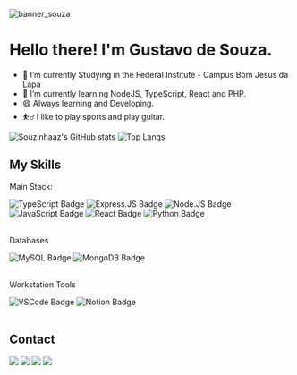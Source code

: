 ![banner_souza](banner_souza.png)

# Hello there! I'm Gustavo de Souza.

- 🔭 I’m currently Studying in the Federal Institute - Campus Bom Jesus da Lapa
- 🌱 I’m currently learning NodeJS, TypeScript, React and PHP.
- 😄 Always learning and Developing.
- ⛹️‍♂️ I like to play sports and play guitar.

![Souzinhaaz's GitHub stats](https://github-readme-stats.vercel.app/api?username=souzinhaaz&theme=tokyonight)
![Top Langs](https://github-readme-stats.vercel.app/api/top-langs/?username=Souzinhaaz&layout=compact&langs_count=16&theme=tokyonight)  

## My Skills

Main Stack: </br>
<div style="display: inline_block">
  <img src="https://img.shields.io/badge/TypeScript-007ACC?style=for-the-badge&logo=typescript&logoColor=white" alt="TypeScript Badge" target="_blank">
  <img src="https://img.shields.io/badge/Express%20js-000000?style=for-the-badge&logo=express&logoColor=white" alt="Express.JS Badge" target="_blank">
  <img src="https://img.shields.io/badge/Node%20js-339933?style=for-the-badge&logo=nodedotjs&logoColor=white" alt="Node.JS Badge" target="_blank">
  <img src="https://img.shields.io/badge/JavaScript-F7DF1E?style=for-the-badge&logo=javascript&logoColor=black" alt="JavaScript Badge" target="_blank">
  <img src="https://img.shields.io/badge/React-61DAFB?style=for-the-badge&logo=react&logoColor=black" alt="React Badge" target="_blank">
  <img src="https://img.shields.io/badge/Python-3776AB?style=for-the-badge&logo=python&logoColor=white" alt="Python Badge" target="_blank">
</div> </br>

Databases </br>
<div style="display: inline_block">
  <img src="https://img.shields.io/badge/MySQL-4479A1?style=for-the-badge&logo=mysql&logoColor=white" alt="MySQL Badge">
  <img src="https://img.shields.io/badge/MongoDB-47A248?style=for-the-badge&logo=mongodb&logoColor=white" alt="MongoDB Badge">
</div> </br>

Workstation Tools </br>
<div style="display: inline_block">
  <img src="https://img.shields.io/badge/VSCode-007ACC?style=for-the-badge&logo=visual-studio-code&logoColor=white" alt="VSCode Badge">
  <img src="https://img.shields.io/badge/Notion-000000?style=for-the-badge&logo=notion&logoColor=white" alt="Notion Badge">
</div> </br> 

## Contact
  <a href="https://www.youtube.com/channel/UC_jT3afzLKlpgllK4ohaLBA" target="_blank"><img src="https://img.shields.io/badge/YouTube-FF0000?style=for-the-badge&logo=youtube&logoColor=white" target="_blank"></a>
  <a href="https://instagram.com/souzalzx" target="_blank"><img src="https://img.shields.io/badge/-Instagram-%23E4405F?style=for-the-badge&logo=instagram&logoColor=white" target="_blank"></a>
 	<a href="https://www.twitch.tv/souzinhaaz" target="_blank"><img src="https://img.shields.io/badge/Twitch-9146FF?style=for-the-badge&logo=twitch&logoColor=white" target="_blank"></a>
  <a href = "mailto:gustavosouzabjl@gmail.com"><img src="https://img.shields.io/badge/-Gmail-%23333?style=for-the-badge&logo=gmail&logoColor=white" target="_blank"></a>
  
  

